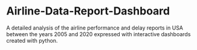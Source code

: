 # Airline-Data-Report-Dashboard
A detailed analysis of the airline performance and delay reports in USA between the years 2005 and 2020 expressed with interactive dashboards created with python.
